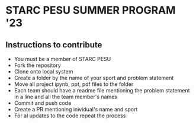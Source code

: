 # STARC PESU SUMMER PROGRAM '23

## Instructions to contribute
* You must be a member of STARC PESU
* Fork the repository 
* Clone onto local system
* Create a folder by the name of your sport and problem statement
* Move all project ipynb, ppt, pdf files to the folder
* Each team should have a readme file mentioning the problem statement in a line and all the team member's names
* Commit and push code
* Create a PR mentioning inividual's name and sport
* For al updates to the code repeat the process
